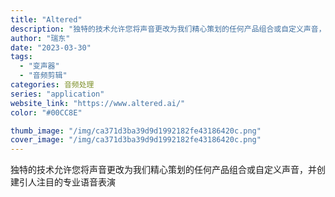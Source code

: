 ```yaml
---
title: "Altered"
description: "独特的技术允许您将声音更改为我们精心策划的任何产品组合或自定义声音，并创建引人注目的专业语音表演"
author: "瑞东"
date: "2023-03-30"
tags:
  - "变声器"
  - "音频剪辑"
categories: 音频处理
series: "application"
website_link: "https://www.altered.ai/"
color: "#00CC8E"

thumb_image: "/img/ca371d3ba39d9d1992182fe43186420c.png"
cover_image: "/img/ca371d3ba39d9d1992182fe43186420c.png"
---
```


独特的技术允许您将声音更改为我们精心策划的任何产品组合或自定义声音，并创建引人注目的专业语音表演